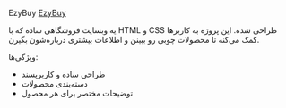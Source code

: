 EzyBuy
[EzyBuy](https://saragolmohammadi.github.io/mag/)

یه وبسایت فروشگاهی ساده که با HTML و CSS طراحی شده. این پروژه به کاربرها کمک می‌کنه تا محصولات چوبی رو ببینن و اطلاعات بیشتری درباره‌شون بگیرن.

ویژگی‌ها:
- طراحی ساده و کاربرپسند
- دسته‌بندی محصولات
- توضیحات مختصر برای هر محصول


